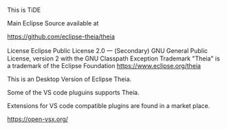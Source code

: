 This is TiDE

Main Eclipse Source available at 

https://github.com/eclipse-theia/theia

License
Eclipse Public License 2.0
一 (Secondary) GNU General Public License, version 2 with the GNU Classpath Exception
Trademark
"Theia" is a trademark of the Eclipse Foundation https://www.eclipse.org/theia

This is an Desktop Version of Eclipse Theia. 

Some of the VS code pluguins supports Theia. 

Extensions for VS code compatible plugins are found in a market place. 

https://open-vsx.org/
